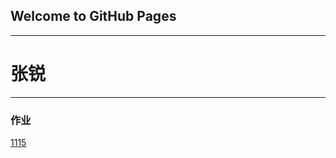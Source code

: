 ## Welcome to GitHub Pages
<hr>
<h1>张锐</h1>
<hr>
<h3>作业</h3>
<a href="zhangrui6.github.io/1115">1115</a>
